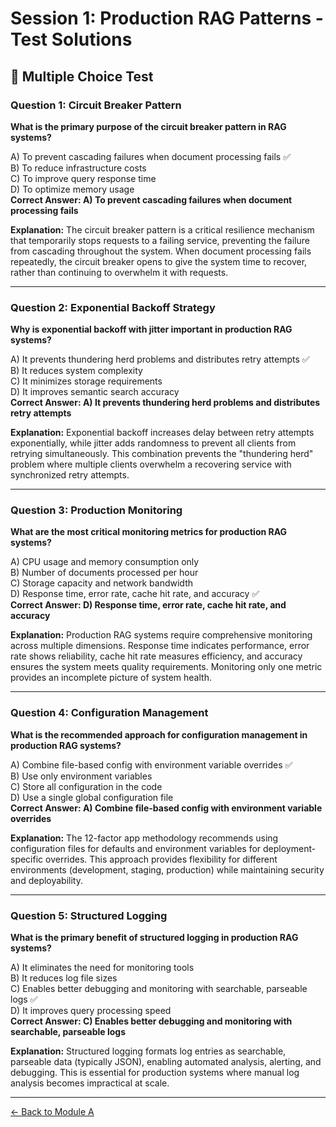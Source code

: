 # Session 1: Production RAG Patterns - Test Solutions

## 📝 Multiple Choice Test

### Question 1: Circuit Breaker Pattern

**What is the primary purpose of the circuit breaker pattern in RAG systems?**

A) To prevent cascading failures when document processing fails ✅  
B) To reduce infrastructure costs  
C) To improve query response time  
D) To optimize memory usage  
**Correct Answer: A) To prevent cascading failures when document processing fails**

**Explanation:** The circuit breaker pattern is a critical resilience mechanism that temporarily stops requests to a failing service, preventing the failure from cascading throughout the system. When document processing fails repeatedly, the circuit breaker opens to give the system time to recover, rather than continuing to overwhelm it with requests.

---

### Question 2: Exponential Backoff Strategy

**Why is exponential backoff with jitter important in production RAG systems?**

A) It prevents thundering herd problems and distributes retry attempts ✅  
B) It reduces system complexity  
C) It minimizes storage requirements  
D) It improves semantic search accuracy  
**Correct Answer: A) It prevents thundering herd problems and distributes retry attempts**

**Explanation:** Exponential backoff increases delay between retry attempts exponentially, while jitter adds randomness to prevent all clients from retrying simultaneously. This combination prevents the "thundering herd" problem where multiple clients overwhelm a recovering service with synchronized retry attempts.

---

### Question 3: Production Monitoring

**What are the most critical monitoring metrics for production RAG systems?**

A) CPU usage and memory consumption only  
B) Number of documents processed per hour  
C) Storage capacity and network bandwidth  
D) Response time, error rate, cache hit rate, and accuracy ✅  
**Correct Answer: D) Response time, error rate, cache hit rate, and accuracy**

**Explanation:** Production RAG systems require comprehensive monitoring across multiple dimensions. Response time indicates performance, error rate shows reliability, cache hit rate measures efficiency, and accuracy ensures the system meets quality requirements. Monitoring only one metric provides an incomplete picture of system health.

---

### Question 4: Configuration Management

**What is the recommended approach for configuration management in production RAG systems?**

A) Combine file-based config with environment variable overrides ✅  
B) Use only environment variables  
C) Store all configuration in the code  
D) Use a single global configuration file  
**Correct Answer: A) Combine file-based config with environment variable overrides**

**Explanation:** The 12-factor app methodology recommends using configuration files for defaults and environment variables for deployment-specific overrides. This approach provides flexibility for different environments (development, staging, production) while maintaining security and deployability.

---

### Question 5: Structured Logging

**What is the primary benefit of structured logging in production RAG systems?**

A) It eliminates the need for monitoring tools  
B) It reduces log file sizes  
C) Enables better debugging and monitoring with searchable, parseable logs ✅  
D) It improves query processing speed  
**Correct Answer: C) Enables better debugging and monitoring with searchable, parseable logs**

**Explanation:** Structured logging formats log entries as searchable, parseable data (typically JSON), enabling automated analysis, alerting, and debugging. This is essential for production systems where manual log analysis becomes impractical at scale.

---

[← Back to Module A](Session1_ModuleA_Production_Patterns.md)
